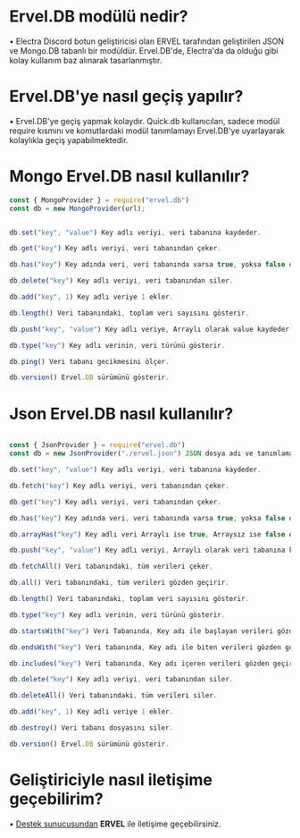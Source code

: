 # Ervel.DB modülü nedir?

• Electra Discord botun geliştiricisi olan ERVEL tarafından geliştirilen JSON ve Mongo.DB tabanlı bir modüldür. Ervel.DB'de, Electra'da da olduğu gibi kolay kullanım baz alınarak tasarlanmıştır.

# Ervel.DB'ye nasıl geçiş yapılır?

• Ervel.DB'ye geçiş yapmak kolaydır. Quick.db kullanıcıları, sadece modül require kısmını ve komutlardaki modül tanımlamayı Ervel.DB'ye uyarlayarak kolaylıkla geçiş yapabilmektedir.

# Mongo Ervel.DB nasıl kullanılır?

```js
const { MongoProvider } = require("ervel.db")
const db = new MongoProvider(url);


db.set("key", "value") Key adlı veriyi, veri tabanına kaydeder.

db.get("key") Key adlı veriyi, veri tabanından çeker.

db.has("key") Key adında veri, veri tabanında varsa true, yoksa false olarak cevap verir.

db.delete("key") Key adlı veriyi, veri tabanından siler.

db.add("key", 1) Key adlı veriye 1 ekler.

db.length() Veri tabanındaki, toplam veri sayısını gösterir.

db.push("key", "value") Key adlı veriye, Arraylı olarak value kaydeder.

db.type("key") Key adlı verinin, veri türünü gösterir.

db.ping() Veri tabanı gecikmesini ölçer.

db.version() Ervel.DB sürümünü gösterir.

```



# Json Ervel.DB nasıl kullanılır?

```js

const { JsonProvider } = require("ervel.db")
const db = new JsonProvider("./ervel.json") JSON dosya adı ve tanımlama kişileştirilebilir.

db.set("key", "value") Key adlı veriyi, veri tabanına kaydeder.

db.fetch("key") Key adlı veriyi, veri tabanından çeker.

db.get("key") Key adlı veriyi, veri tabanından çeker.

db.has("key") Key adında veri, veri tabanında varsa true, yoksa false olarak cevap verir.

db.arrayHas("key") Key adlı veri Arraylı ise true, Arraysız ise false olarak cevap verir.

db.push("key", "value") Key adlı veriyi, Arraylı olarak veri tabanına kaydeder.

db.fetchAll() Veri tabanındaki, tüm verileri çeker.

db.all() Veri tabanındaki, tüm verileri gözden geçirir.

db.length() Veri tabanındaki, toplam veri sayısını gösterir.

db.type("key") Key adlı verinin, veri türünü gösterir.

db.startsWith("key") Veri Tabanında, Key adı ile başlayan verileri gözden geçirir.

db.endsWith("key") Veri tabanında, Key adı ile biten verileri gözden geçirir.

db.includes("key") Veri tabanında, Key adı içeren verileri gözden geçirir.

db.delete("key") Key adlı veriyi, veri tabanından siler.

db.deleteAll() Veri tabanındaki, tüm verileri siler.

db.add("key", 1) Key adlı veriye 1 ekler.

db.destroy() Veri tabanı dosyasını siler.

db.version() Ervel.DB sürümünü gösterir.
```




# Geliştiriciyle nasıl iletişime geçebilirim?
• [Destek sunucusundan](https://discord.gg/JHHuYZRctN) **ERVEL** ile iletişime geçebilirsiniz.
